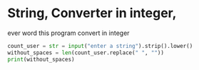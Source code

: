 
# String, Converter in integer,

ever word this program convert in integer 

```python
count_user = str = input("enter a string").strip().lower()
without_spaces = len(count_user.replace(" ", ""))
print(without_spaces)
```